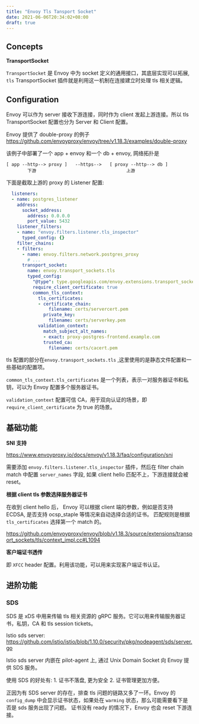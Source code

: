 ```yaml
---
title: "Envoy Tls Tansport Socket"
date: 2021-06-06T20:34:02+08:00
draft: true
---
```


## Concepts

**TransportSocket**

`TransportSocket` 是 Envoy 中为 socket 定义的通用接口，其底层实现可以拓展, `tls` TransportSocket 插件就是利用这一机制在连接建立时处理 tls 相关逻辑。

## Configuration

Envoy 可以作为 server 接收下游连接，同时作为 client 发起上游连接。所以 tls TransportSocket 配置也分为 Server 和 Client 配置。

Envoy 提供了 double-proxy 的例子
https://github.com/envoyproxy/envoy/tree/v1.18.3/examples/double-proxy

该例子中部署了一个 app + envoy 和一个 db + envoy, 网络拓扑是

```
[ app --http--> proxy ]   --https-->   [ proxy --http--> db ]
        下游                                  上游
```

下面是截取上游的 proxy 的 Listener 配置:

```yaml
  listeners:
  - name: postgres_listener
    address:
      socket_address:
        address: 0.0.0.0
        port_value: 5432
    listener_filters:
    - name: "envoy.filters.listener.tls_inspector"
      typed_config: {}
    filter_chains:
    - filters:
      - name: envoy.filters.network.postgres_proxy
        # ...
      transport_socket:
        name: envoy.transport_sockets.tls
        typed_config:
          "@type": type.googleapis.com/envoy.extensions.transport_sockets.tls.v3.DownstreamTlsContext
          require_client_certificate: true
          common_tls_context:
            tls_certificates:
            - certificate_chain:
                filename: certs/servercert.pem
              private_key:
                filename: certs/serverkey.pem
            validation_context:
              match_subject_alt_names:
              - exact: proxy-postgres-frontend.example.com
              trusted_ca:
                filename: certs/cacert.pem
```

tls 配置的部分在`envoy.transport_sockets.tls` ,这里使用的是静态文件配置和一些基础的配置项。

`common_tls_context.tls_certificates` 是一个列表，表示一对服务器证书和私钥，可以为 Envoy 配置多个服务器证书。

`validation_context` 配置可信 CA，用于双向认证的场景，即 `require_client_certificate` 为 true 的场景。

## 基础功能

**SNI 支持**

https://www.envoyproxy.io/docs/envoy/v1.18.3/faq/configuration/sni

需要添加 `envoy.filters.listener.tls_inspector` 插件，然后在 filter chain match 中配置 `server_names` 字段, 如果 client hello 匹配不上，下游连接就会被 reset。

**根据 client tls 参数选择服务器证书**

在收到 client hello 后， Envoy 可以根据 client 端的参数，例如是否支持 ECDSA, 是否支持 ocsp_staple 等情况来自动选择合适的证书。
匹配规则是根据 `tls_certificates` 选择第一个 match 的。

https://github.com/envoyproxy/envoy/blob/v1.18.3/source/extensions/transport_sockets/tls/context_impl.cc#L1094

**客户端证书透传**

即 `XFCC` header 配置。利用该功能，可以用来实现客户端证书认证。

## 进阶功能

### SDS

SDS 是 xDS 中用来传输 tls 相关资源的 gRPC 服务。它可以用来传输服务器证书，私钥，CA 和 tls session tickets。

Istio sds server: https://github.com/istio/istio/blob/1.10.0/security/pkg/nodeagent/sds/server.go

Istio sds server 内嵌在 pilot-agent 上, 通过 Unix Domain Socket 向 Envoy 提供 SDS 服务。

使用 SDS 的好处有: 1. 证书不落盘, 更为安全 2. 证书管理更加方便。

正因为有 SDS server 的存在，排查 tls 问题的链路又多了一环。Envoy 的 `config_dump` 中会显示证书状态，如果处在 `warming` 状态，那么可能需要看下是否是 sds 服务出现了问题。
证书没有 ready 的情况下，Envoy 也会 reset 下游连接。